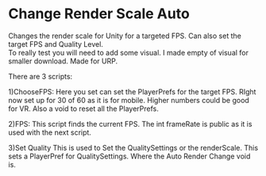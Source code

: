 # Change Render Scale Auto
Changes the render scale for Unity for a targeted FPS. Can also set the target FPS and Quality Level.  
To really test you will need to add some visual. I made empty of visual for smaller download.
Made for URP.

There are 3 scripts:

1)ChooseFPS:
Here you set can set the PlayerPrefs for the target FPS. RIght now set up for 30 of 60 as it is for mobile. Higher numbers could be good for VR. Also a void to reset all the PlayerPrefs.

2)FPS:
This script finds the current FPS. The int frameRate is public as it is used with the next script.

3)Set Quality
This is used to Set the QualitySettings or the renderScale. This sets a PlayerPref for QualitySettings. Where the Auto Render Change void is.

 
